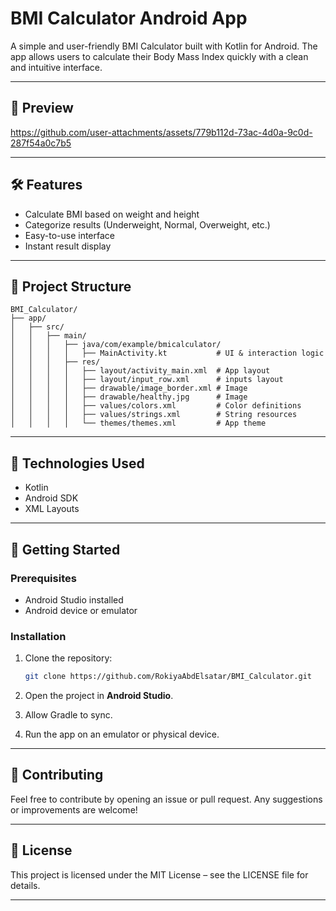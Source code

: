 # BMI Calculator Android App

A simple and user-friendly BMI Calculator built with Kotlin for Android. The app allows users to calculate their Body Mass Index quickly with a clean and intuitive interface.

---

## 📱 Preview


https://github.com/user-attachments/assets/779b112d-73ac-4d0a-9c0d-287f54a0c7b5



---

## 🛠️ Features

- Calculate BMI based on weight and height
- Categorize results (Underweight, Normal, Overweight, etc.)
- Easy-to-use interface
- Instant result display

---

## 📂 Project Structure

```
BMI_Calculator/
├── app/
│   ├── src/
│   │   ├── main/
│   │   │   ├── java/com/example/bmicalculator/
│   │   │   │   ├── MainActivity.kt           # UI & interaction logic
│   │   │   ├── res/
│   │   │   │   ├── layout/activity_main.xml  # App layout
│   │   │   │   ├── layout/input_row.xml      # inputs layout
│   │   │   │   ├── drawable/image_border.xml # Image
│   │   │   │   ├── drawable/healthy.jpg      # Image
│   │   │   │   ├── values/colors.xml         # Color definitions
│   │   │   │   ├── values/strings.xml        # String resources
│   │   │   │   └── themes/themes.xml         # App theme
```

---

## 🧰 Technologies Used

- Kotlin
- Android SDK
- XML Layouts

---

## 🚀 Getting Started

### Prerequisites

- Android Studio installed
- Android device or emulator

### Installation

1. Clone the repository:

   ```bash
   git clone https://github.com/RokiyaAbdElsatar/BMI_Calculator.git
   ```

2. Open the project in **Android Studio**.

3. Allow Gradle to sync.

4. Run the app on an emulator or physical device.

---

## 🤝 Contributing

Feel free to contribute by opening an issue or pull request. Any suggestions or improvements are welcome!

---

## 📄 License

This project is licensed under the MIT License – see the LICENSE file for details.

---
